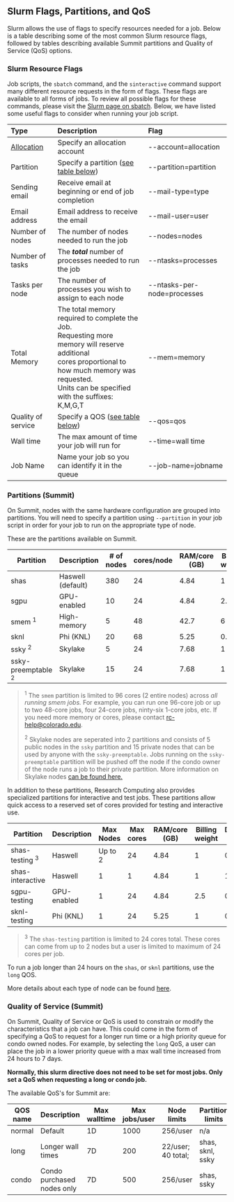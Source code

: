 ## Slurm Flags, Partitions, and QoS

Slurm allows the use of flags to specify resources needed for a job. Below is a table describing some of the most common Slurm resource flags, followed by tables describing available Summit partitions and Quality of Service (QoS) options.

### Slurm Resource Flags

Job scripts, the `sbatch` command, and the `sinteractive` command support many different resource requests in the form of flags. These flags are available to all forms of jobs. To review all possible flags for these commands, please visit the [Slurm page on sbatch](http://slurm.schedmd.com/sbatch.html). Below, we have listed some useful flags to consider when running your job script.

| Type               | Description                                         | Flag                       |
| :----------------- | :-------------------------------------------------- | :------------------------- |
| [Allocation](../access/allocations.html)    | Specify an allocation account  | --account=allocation       |
| Partition          | Specify a partition ([see table below](#partitions)) | --partition=partition |
| Sending email      | Receive email at beginning or end of job completion | --mail-type=type           |
| Email address      | Email address to receive the email                  | --mail-user=user           |
| Number of nodes    | The number of nodes needed to run the job           | --nodes=nodes              |
| Number of tasks    | The ***total*** number of processes needed to run the job | --ntasks=processes   |
| Tasks per node     | The number of processes you wish to assign to each node | --ntasks-per-node=processes |
| Total Memory       | The total memory required to complete the Job. <br> Requesting more memory will reserve additional <br> cores proportional to how much memory was requested. <br> Units can be specified with the suffixes: K,M,G,T | --mem=memory |
| Quality of service | Specify a QOS ([see table below](#quality-of-service)) | --qos=qos               |
| Wall time          | The max amount of time your job will run for        | --time=wall time           |
| Job Name           | Name your job so you can identify it in the queue   | --job-name=jobname         |


### Partitions (Summit)

On Summit, nodes with the same hardware configuration are grouped into partitions. You will need to specify a partition using `--partition` in your job script in order for your job to run on the appropriate type of node.

These are the partitions available on Summit.

| Partition       | Description       | # of nodes | cores/node | RAM/core (GB) | Billing weight | Default/Max Walltime |
| --------------- | ----------------- | ---------- | ---------- | ------------- | -------------- | ------------------------ |
| shas            | Haswell (default) | 380        | 24         | 4.84          | 1              | 4H, 24H                  |
| sgpu            | GPU-enabled       | 10         | 24         | 4.84          | 2.5            | 4H, 24H                  |
| smem <sup>1</sup> | High-memory     | 5          | 48         | 42.7          | 6              | 4H, 7D                   |
| sknl            | Phi (KNL)         | 20         | 68         | 5.25          | 0.1            | 4H, 24H                  |
| ssky <sup>2</sup> | Skylake         | 5          | 24         | 7.68          | 1              | 4H, 24H                 |
| ssky-preemptable <sup>2</sup> | Skylake | 15     | 24         | 7.68          | 1              | 4H, 24H                  |

> <sup>1</sup> The `smem` partition is limited to 96 cores (2 entire nodes) across *all running smem jobs.* For example, you can run one 96-core job or up to two 48-core jobs, four 24-core jobs, ninty-six 1-core jobs, etc.  If you need more memory or cores, please contact <rc-help@colorado.edu>.
> 
> <sup>2</sup> Skylake nodes are seperated into 2 partitions and consists of 5 public nodes in the `ssky` partition and 15 private nodes that can be used by anyone with the `ssky-preemptable`. Jobs running on the `ssky-preemptable` partition will be pushed off the node if the condo owner of the node runs a job to their private partition. More information on Skylake nodes [can be found here.](ssky.html)

In addition to these partitions, Research Computing also provides specialized partitions for interactive and test jobs. These partitions allow quick access to a reserved set of cores provided for testing and interactive use. 

| Partition        | Description  | Max Nodes | Max cores | RAM/core (GB) | Billing weight | Default/Max Walltime |
| ---------------- | ------------ | --------- | --------- | ------------- | -------------- | ------------------------ |
| shas-testing <sup>3</sup> | Haswell| Up to 2| 24      | 4.84         | 1              | 0.5H, 0.5H               |
| shas-interactive | Haswell      | 1         | 1         | 4.84          | 1              | 1H, 4H                   |
| sgpu-testing     | GPU-enabled  | 1         | 24        | 4.84          | 2.5            | 0.5H, 0.5H               |
| sknl-testing     | Phi (KNL)    | 1         | 24        | 5.25          | 1              | 0.5H, 0.5H               |

> <sup>3</sup> The `shas-testing` partition is limited to 24 cores total. These cores can come from up to 2 nodes but a user is limited to maximum of 24 cores per job.

To run a job longer than 24 hours on the `shas`, or `sknl` partitions, use the `long` QOS.

More details about each type of node can be found [here](https://www.colorado.edu/rc/resources/summit/specifications).

### Quality of Service (Summit)

On Summit, Quality of Service or QoS is used to constrain or modify the characteristics that a job can have. This could come in the form of specifying a QoS to request for a longer run time or a high priority queue for condo owned nodes. For example, by selecting the `long` QoS, a user can place the job in a lower priority queue with a max wall time increased from 24 hours to 7 days. 

**Normally, this slurm directive does not need to be set for most jobs. Only set a QoS when requesting a long or condo job.**

The available QoS's for Summit are:

| QOS name    | Description                | Max walltime    | Max jobs/user | Node limits        | Partition limits | Priority Adjustment  |
| ----------- | -------------------------- | --------------- | ------------- | ------------------ | ---------------- | ---------------------|
| normal      | Default                    | 1D              | 1000          | 256/user           | n/a              | 0 |
| long        | Longer wall times          | 7D              | 200           | 22/user; 40 total; | shas, sknl, ssky | 0 |
| condo       | Condo purchased nodes only | 7D              | 500           | 256/user           | shas, ssky       | Equiv. of 1 day queue wait time |
